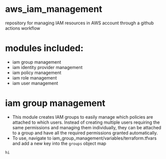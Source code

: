 # aws_iam_management
repository for managing IAM resources in AWS account through a github actions workflow

# modules included:
- iam group management
- iam identity provider management
- iam policy management
- iam role management
- iam user management

# iam group management
- This module creates IAM groups to easily manage which policies are attached to which users.  Instead of creating multiple users requiring the same permissions and managing them individually, they can be attached to a group and have all the required permissions granted automatically.
- To use, navigate to iam_group_management/variables/terraform.tfvars and add a new key into the `groups` object map
```
hi
```

